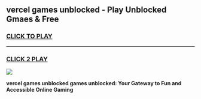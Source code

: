 
## vercel games unblocked - Play Unblocked Gmaes & Free
<h3>
<a href="https://news.freeplayer.one?title=vercel_games_unblocked&ref=16F">CLICK TO PLAY</a></h3>
<hr>

<h3>
<a href="https://news.freeplayer.one?title=vercel_games_unblocked&ref=16F">CLICK 2 PLAY</a>
  
</h3>

<a href="https://news.freeplayer.one?title=vercel_games_unblocked&ref=16F/"><img src="https://clearcache.store/games.png"></a>


**vercel games unblocked games unblocked: Your Gateway to Fun and Accessible Online Gaming**
